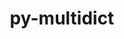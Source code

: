 ---
title: "py-multidict"
layout: cache
categories: [package, develop]
meta: {"compilers": ["apple-clang@16.0.0", "gcc@11.4.0", "gcc@13.2.0", "gcc@9.4.0", "intel-oneapi-compilers@2025.1.0"], "num_specs": 95, "num_specs_by_stack": {"e4s": 20, "e4s-neoverse_v1": 4, "e4s-oneapi": 10, "e4s-power": 1, "ml-darwin-aarch64-mps": 18, "ml-linux-aarch64-cpu": 22, "ml-linux-aarch64-cuda": 20, "ml-linux-x86_64-cpu": 20, "ml-linux-x86_64-cuda": 19, "root": 95}, "oss": ["sequoia", "ubuntu20.04", "ubuntu22.04", "ubuntu24.04"], "platforms": ["darwin", "linux"], "stacks": ["e4s", "e4s-neoverse_v1", "e4s-oneapi", "e4s-power", "ml-darwin-aarch64-mps", "ml-linux-aarch64-cpu", "ml-linux-aarch64-cuda", "ml-linux-x86_64-cpu", "ml-linux-x86_64-cuda", "root"], "targets": ["aarch64", "neoverse_v1", "ppc64le", "x86_64_v3"], "versions": ["6.1.0"]}
spec_details: [{"compiler": "apple-clang@16.0.0", "hash": "2tgnxc34lmldx4rhbsmenmxaoje6n3j4", "os": "sequoia", "platform": "darwin", "size": "-", "stacks": ["ml-darwin-aarch64-mps", "root"], "target": "aarch64", "variants": ["build_system=python_pip"], "versions": ["6.1.0"]}, {"compiler": "gcc@13.2.0", "hash": "2va2ibvbxt6j2ukpm52msha675q4cvab", "os": "ubuntu24.04", "platform": "linux", "size": "-", "stacks": ["ml-linux-x86_64-cpu", "ml-linux-x86_64-cuda", "root"], "target": "x86_64_v3", "variants": ["build_system=python_pip"], "versions": ["6.1.0"]}, {"compiler": "gcc@13.2.0", "hash": "3ah2ea64dt2uaa2uca6se5rdbn77mega", "os": "ubuntu24.04", "platform": "linux", "size": "-", "stacks": ["ml-linux-x86_64-cpu", "ml-linux-x86_64-cuda", "root"], "target": "x86_64_v3", "variants": ["build_system=python_pip"], "versions": ["6.1.0"]}, {"compiler": "gcc@13.2.0", "hash": "3bz5fzdyqzo3fp2axv5xdyn2gcz6bnww", "os": "ubuntu24.04", "platform": "linux", "size": "-", "stacks": ["ml-linux-aarch64-cpu", "ml-linux-aarch64-cuda", "root"], "target": "aarch64", "variants": ["build_system=python_pip"], "versions": ["6.1.0"]}, {"compiler": "apple-clang@16.0.0", "hash": "3cgxcyo2tliwz7cgr34piiwxhq64lbsu", "os": "sequoia", "platform": "darwin", "size": "-", "stacks": ["ml-darwin-aarch64-mps", "root"], "target": "aarch64", "variants": ["build_system=python_pip"], "versions": ["6.1.0"]}, {"compiler": "gcc@13.2.0", "hash": "67jgqr734bst5lge2qoti7xl5nsnpdef", "os": "ubuntu24.04", "platform": "linux", "size": "-", "stacks": ["ml-linux-x86_64-cpu", "ml-linux-x86_64-cuda", "root"], "target": "x86_64_v3", "variants": ["build_system=python_pip"], "versions": ["6.1.0"]}, {"compiler": "gcc@13.2.0", "hash": "6dv2f4duavqaedyssaewpd3ervsmop5g", "os": "ubuntu24.04", "platform": "linux", "size": "-", "stacks": ["ml-linux-aarch64-cpu", "ml-linux-aarch64-cuda", "root"], "target": "aarch64", "variants": ["build_system=python_pip"], "versions": ["6.1.0"]}, {"compiler": "gcc@13.2.0", "hash": "6egivcxqd57zsirw4th7h4qbyzcohbpj", "os": "ubuntu24.04", "platform": "linux", "size": "-", "stacks": ["ml-linux-aarch64-cpu", "ml-linux-aarch64-cuda", "root"], "target": "aarch64", "variants": ["build_system=python_pip"], "versions": ["6.1.0"]}, {"compiler": "gcc@13.2.0", "hash": "6wzbxnt2d7cxbsaxb2dqwxfxgrpi5e5q", "os": "ubuntu24.04", "platform": "linux", "size": "-", "stacks": ["ml-linux-x86_64-cpu", "ml-linux-x86_64-cuda", "root"], "target": "x86_64_v3", "variants": ["build_system=python_pip"], "versions": ["6.1.0"]}, {"compiler": "gcc@11.4.0", "hash": "6y6rkncdzg5rtjaw6p5uwvinemo22yof", "os": "ubuntu22.04", "platform": "linux", "size": "-", "stacks": ["e4s", "root"], "target": "x86_64_v3", "variants": ["build_system=python_pip"], "versions": ["6.1.0"]}, {"compiler": "gcc@11.4.0", "hash": "76vbwbauxber6ctwomf4motar4qaue6w", "os": "ubuntu22.04", "platform": "linux", "size": "-", "stacks": ["e4s", "root"], "target": "x86_64_v3", "variants": ["build_system=python_pip"], "versions": ["6.1.0"]}, {"compiler": "apple-clang@16.0.0", "hash": "77edr4435tvjsn7ey4hcueddezl376ih", "os": "sequoia", "platform": "darwin", "size": "-", "stacks": ["ml-darwin-aarch64-mps", "root"], "target": "aarch64", "variants": ["build_system=python_pip"], "versions": ["6.1.0"]}, {"compiler": "gcc@13.2.0", "hash": "7eqnopex7rh6tlalxfr5bolth4too3gl", "os": "ubuntu24.04", "platform": "linux", "size": "-", "stacks": ["ml-linux-aarch64-cpu", "ml-linux-aarch64-cuda", "root"], "target": "aarch64", "variants": ["build_system=python_pip"], "versions": ["6.1.0"]}, {"compiler": "gcc@13.2.0", "hash": "7m3phdfl6ctmlangcyn5aldatgr7axar", "os": "ubuntu24.04", "platform": "linux", "size": "-", "stacks": ["ml-linux-aarch64-cpu", "root"], "target": "aarch64", "variants": ["build_system=python_pip"], "versions": ["6.1.0"]}, {"compiler": "gcc@13.2.0", "hash": "7wt2gokbtxwlhwjfn2hsrjjwyodka5tv", "os": "ubuntu24.04", "platform": "linux", "size": "-", "stacks": ["ml-linux-x86_64-cpu", "ml-linux-x86_64-cuda", "root"], "target": "x86_64_v3", "variants": ["build_system=python_pip"], "versions": ["6.1.0"]}, {"compiler": "gcc@11.4.0", "hash": "7y42nisi7xcxrdy5uwhmv3qvjojivyks", "os": "ubuntu22.04", "platform": "linux", "size": "-", "stacks": ["e4s-neoverse_v1", "root"], "target": "neoverse_v1", "variants": ["build_system=python_pip"], "versions": ["6.1.0"]}, {"compiler": "gcc@11.4.0", "hash": "7ymr7t2xpn2ze3ndzbuoli43daroyq5c", "os": "ubuntu22.04", "platform": "linux", "size": "-", "stacks": ["e4s", "root"], "target": "x86_64_v3", "variants": ["build_system=python_pip"], "versions": ["6.1.0"]}, {"compiler": "gcc@13.2.0", "hash": "a3zpufbcipnp455ert2bhmelgx4zsg4v", "os": "ubuntu24.04", "platform": "linux", "size": "-", "stacks": ["ml-linux-aarch64-cpu", "ml-linux-aarch64-cuda", "root"], "target": "aarch64", "variants": ["build_system=python_pip"], "versions": ["6.1.0"]}, {"compiler": "gcc@11.4.0", "hash": "a45s55v5gpjj2cpt4vofickivw2bxrl5", "os": "ubuntu22.04", "platform": "linux", "size": "-", "stacks": ["e4s", "root"], "target": "x86_64_v3", "variants": ["build_system=python_pip"], "versions": ["6.1.0"]}, {"compiler": "gcc@13.2.0", "hash": "ac5yuxnxcq3pvosuidxz4lbcbufaanqx", "os": "ubuntu24.04", "platform": "linux", "size": "-", "stacks": ["ml-linux-aarch64-cpu", "ml-linux-aarch64-cuda", "root"], "target": "aarch64", "variants": ["build_system=python_pip"], "versions": ["6.1.0"]}, {"compiler": "gcc@11.4.0", "hash": "aw6z4hqukylmmiqstuxnpcvn5c6pjhsz", "os": "ubuntu22.04", "platform": "linux", "size": "-", "stacks": ["e4s", "root"], "target": "x86_64_v3", "variants": ["build_system=python_pip"], "versions": ["6.1.0"]}, {"compiler": "gcc@11.4.0", "hash": "bgkhot24xbycwuloexymmf34aysceibx", "os": "ubuntu22.04", "platform": "linux", "size": "-", "stacks": ["e4s", "root"], "target": "x86_64_v3", "variants": ["build_system=python_pip"], "versions": ["6.1.0"]}, {"compiler": "gcc@11.4.0", "hash": "bxixqdbobudeduip5oc6s3jvz2pcvjrw", "os": "ubuntu22.04", "platform": "linux", "size": "-", "stacks": ["e4s-neoverse_v1", "root"], "target": "neoverse_v1", "variants": ["build_system=python_pip"], "versions": ["6.1.0"]}, {"compiler": "apple-clang@16.0.0", "hash": "byn5pohk5f2epd2ntp5pme6pdzueppeo", "os": "sequoia", "platform": "darwin", "size": "-", "stacks": ["ml-darwin-aarch64-mps", "root"], "target": "aarch64", "variants": ["build_system=python_pip"], "versions": ["6.1.0"]}, {"compiler": "gcc@11.4.0", "hash": "c2oehcqewgkwx7zexdxudjnay3mymrct", "os": "ubuntu22.04", "platform": "linux", "size": "-", "stacks": ["e4s", "root"], "target": "x86_64_v3", "variants": ["build_system=python_pip"], "versions": ["6.1.0"]}, {"compiler": "gcc@11.4.0", "hash": "cbtbsmaas46hk5hovabp4257jqfey6k3", "os": "ubuntu22.04", "platform": "linux", "size": "-", "stacks": ["e4s", "root"], "target": "x86_64_v3", "variants": ["build_system=python_pip"], "versions": ["6.1.0"]}, {"compiler": "gcc@13.2.0", "hash": "cim6vovbif7dgrrgxw3r4lmaaepplhft", "os": "ubuntu24.04", "platform": "linux", "size": "-", "stacks": ["ml-linux-aarch64-cpu", "ml-linux-aarch64-cuda", "root"], "target": "aarch64", "variants": ["build_system=python_pip"], "versions": ["6.1.0"]}, {"compiler": "gcc@13.2.0", "hash": "d2a36bmpn3abaedyczqjzoabyoguqsun", "os": "ubuntu24.04", "platform": "linux", "size": "-", "stacks": ["ml-linux-x86_64-cpu", "ml-linux-x86_64-cuda", "root"], "target": "x86_64_v3", "variants": ["build_system=python_pip"], "versions": ["6.1.0"]}, {"compiler": "apple-clang@16.0.0", "hash": "ddmzlnvhc6jao6kolirt5icdybaazj45", "os": "sequoia", "platform": "darwin", "size": "-", "stacks": ["ml-darwin-aarch64-mps", "root"], "target": "aarch64", "variants": ["build_system=python_pip"], "versions": ["6.1.0"]}, {"compiler": "gcc@11.4.0", "hash": "dvhrs5z2bsee42rio4vo47qoc6kwriqw", "os": "ubuntu22.04", "platform": "linux", "size": "-", "stacks": ["e4s", "root"], "target": "x86_64_v3", "variants": ["build_system=python_pip"], "versions": ["6.1.0"]}, {"compiler": "gcc@13.2.0", "hash": "dx6krgcrcoszbs74ze4dzewk56cy7yf5", "os": "ubuntu24.04", "platform": "linux", "size": "-", "stacks": ["ml-linux-aarch64-cpu", "ml-linux-aarch64-cuda", "root"], "target": "aarch64", "variants": ["build_system=python_pip"], "versions": ["6.1.0"]}, {"compiler": "gcc@11.4.0", "hash": "e23vk56agsvcwcmlw6ntgvhwbvulbf6s", "os": "ubuntu22.04", "platform": "linux", "size": "-", "stacks": ["e4s", "root"], "target": "x86_64_v3", "variants": ["build_system=python_pip"], "versions": ["6.1.0"]}, {"compiler": "gcc@11.4.0", "hash": "e7erx4vwud3sua5asajnp25ksahro26l", "os": "ubuntu22.04", "platform": "linux", "size": "-", "stacks": ["e4s", "root"], "target": "x86_64_v3", "variants": ["build_system=python_pip"], "versions": ["6.1.0"]}, {"compiler": "intel-oneapi-compilers@2025.1.0", "hash": "e7kxq66fbdvowh7pgpsvtotphpsr2euz", "os": "ubuntu22.04", "platform": "linux", "size": "-", "stacks": ["e4s-oneapi", "root"], "target": "x86_64_v3", "variants": ["build_system=python_pip"], "versions": ["6.1.0"]}, {"compiler": "gcc@13.2.0", "hash": "elndxnk7qqfhhzytrlsq77dsfnxe2yp4", "os": "ubuntu24.04", "platform": "linux", "size": "-", "stacks": ["ml-linux-x86_64-cpu", "ml-linux-x86_64-cuda", "root"], "target": "x86_64_v3", "variants": ["build_system=python_pip"], "versions": ["6.1.0"]}, {"compiler": "apple-clang@16.0.0", "hash": "eloxkwzddb46ezlr4r3yjguwsr77duaf", "os": "sequoia", "platform": "darwin", "size": "-", "stacks": ["ml-darwin-aarch64-mps", "root"], "target": "aarch64", "variants": ["build_system=python_pip"], "versions": ["6.1.0"]}, {"compiler": "gcc@13.2.0", "hash": "f6d54ueo7vqi5grdergrshxghgbsoyso", "os": "ubuntu24.04", "platform": "linux", "size": "-", "stacks": ["ml-linux-aarch64-cpu", "ml-linux-aarch64-cuda", "root"], "target": "aarch64", "variants": ["build_system=python_pip"], "versions": ["6.1.0"]}, {"compiler": "gcc@11.4.0", "hash": "fmbohrkbk6gx45ir2ytscqmxma6wtdpg", "os": "ubuntu22.04", "platform": "linux", "size": "-", "stacks": ["e4s", "root"], "target": "x86_64_v3", "variants": ["build_system=python_pip"], "versions": ["6.1.0"]}, {"compiler": "gcc@13.2.0", "hash": "fmkrxopip3s5nvw6ajka4u437pjakgm5", "os": "ubuntu24.04", "platform": "linux", "size": "-", "stacks": ["ml-linux-aarch64-cpu", "ml-linux-aarch64-cuda", "root"], "target": "aarch64", "variants": ["build_system=python_pip"], "versions": ["6.1.0"]}, {"compiler": "gcc@11.4.0", "hash": "g27qbe3zl3dfyqcsdrnm3vwvctauyg5p", "os": "ubuntu22.04", "platform": "linux", "size": "-", "stacks": ["e4s", "root"], "target": "x86_64_v3", "variants": ["build_system=python_pip"], "versions": ["6.1.0"]}, {"compiler": "intel-oneapi-compilers@2025.1.0", "hash": "gbejidm74h3mzvnr4jrdm5f5iyfs5eia", "os": "ubuntu22.04", "platform": "linux", "size": "-", "stacks": ["e4s-oneapi", "root"], "target": "x86_64_v3", "variants": ["build_system=python_pip"], "versions": ["6.1.0"]}, {"compiler": "apple-clang@16.0.0", "hash": "gbvmy3jzmbjexvndlvqogetyjxtk3vhz", "os": "sequoia", "platform": "darwin", "size": "-", "stacks": ["ml-darwin-aarch64-mps", "root"], "target": "aarch64", "variants": ["build_system=python_pip"], "versions": ["6.1.0"]}, {"compiler": "gcc@13.2.0", "hash": "hcblzxrxe2xgbr63nfnktseseqda3w57", "os": "ubuntu24.04", "platform": "linux", "size": "-", "stacks": ["ml-linux-x86_64-cpu", "ml-linux-x86_64-cuda", "root"], "target": "x86_64_v3", "variants": ["build_system=python_pip"], "versions": ["6.1.0"]}, {"compiler": "gcc@13.2.0", "hash": "hdgjeqsqzsvr4n7p26hsvre5d5rbkw4h", "os": "ubuntu24.04", "platform": "linux", "size": "-", "stacks": ["ml-linux-aarch64-cpu", "ml-linux-aarch64-cuda", "root"], "target": "aarch64", "variants": ["build_system=python_pip"], "versions": ["6.1.0"]}, {"compiler": "gcc@13.2.0", "hash": "hdzzhisablc7ssb5zqmx3hxumtylnk75", "os": "ubuntu24.04", "platform": "linux", "size": "-", "stacks": ["ml-linux-x86_64-cpu", "ml-linux-x86_64-cuda", "root"], "target": "x86_64_v3", "variants": ["build_system=python_pip"], "versions": ["6.1.0"]}, {"compiler": "gcc@11.4.0", "hash": "ifuwmab7aa3rv5jhupg74c67pwdartyv", "os": "ubuntu22.04", "platform": "linux", "size": "-", "stacks": ["e4s", "root"], "target": "x86_64_v3", "variants": ["build_system=python_pip"], "versions": ["6.1.0"]}, {"compiler": "gcc@13.2.0", "hash": "ipiig7ouzoron4lcjig42vv64ps5bgro", "os": "ubuntu24.04", "platform": "linux", "size": "-", "stacks": ["ml-linux-x86_64-cpu", "ml-linux-x86_64-cuda", "root"], "target": "x86_64_v3", "variants": ["build_system=python_pip"], "versions": ["6.1.0"]}, {"compiler": "gcc@13.2.0", "hash": "jbhtwel7ygm22qia7k3ui3cc367k4dbj", "os": "ubuntu24.04", "platform": "linux", "size": "-", "stacks": ["ml-linux-aarch64-cpu", "ml-linux-aarch64-cuda", "root"], "target": "aarch64", "variants": ["build_system=python_pip"], "versions": ["6.1.0"]}, {"compiler": "apple-clang@16.0.0", "hash": "jn4dxjufjhfeaqme6ntznsyv3vkqxeo6", "os": "sequoia", "platform": "darwin", "size": "-", "stacks": ["ml-darwin-aarch64-mps", "root"], "target": "aarch64", "variants": ["build_system=python_pip"], "versions": ["6.1.0"]}, {"compiler": "intel-oneapi-compilers@2025.1.0", "hash": "k6jwoiflhxmdqnjrbdrocnrv7hlqp536", "os": "ubuntu22.04", "platform": "linux", "size": "-", "stacks": ["e4s-oneapi", "root"], "target": "x86_64_v3", "variants": ["build_system=python_pip"], "versions": ["6.1.0"]}, {"compiler": "gcc@13.2.0", "hash": "kg6sykadlrx4eqnihsvei357abaadyv2", "os": "ubuntu24.04", "platform": "linux", "size": "-", "stacks": ["ml-linux-x86_64-cpu", "ml-linux-x86_64-cuda", "root"], "target": "x86_64_v3", "variants": ["build_system=python_pip"], "versions": ["6.1.0"]}, {"compiler": "gcc@11.4.0", "hash": "kpqi57vg2q3efmpdb7ul7el5vmwvdpib", "os": "ubuntu22.04", "platform": "linux", "size": "-", "stacks": ["e4s-neoverse_v1", "root"], "target": "neoverse_v1", "variants": ["build_system=python_pip"], "versions": ["6.1.0"]}, {"compiler": "gcc@11.4.0", "hash": "kv2jr3h7jkihb53b5ztbelmmq3e4lptq", "os": "ubuntu22.04", "platform": "linux", "size": "-", "stacks": ["e4s", "root"], "target": "x86_64_v3", "variants": ["build_system=python_pip"], "versions": ["6.1.0"]}, {"compiler": "gcc@13.2.0", "hash": "lhik5lpu6swiz2klquktu6ldlsuumgqd", "os": "ubuntu24.04", "platform": "linux", "size": "-", "stacks": ["ml-linux-aarch64-cpu", "root"], "target": "aarch64", "variants": ["build_system=python_pip"], "versions": ["6.1.0"]}, {"compiler": "gcc@13.2.0", "hash": "lm2xtw5u3ny6smljbcgmj7rnywmcfrt5", "os": "ubuntu24.04", "platform": "linux", "size": "-", "stacks": ["ml-linux-aarch64-cpu", "ml-linux-aarch64-cuda", "root"], "target": "aarch64", "variants": ["build_system=python_pip"], "versions": ["6.1.0"]}, {"compiler": "apple-clang@16.0.0", "hash": "luiixv5ggxuxa6qttzj2jsjktxylkpmo", "os": "sequoia", "platform": "darwin", "size": "-", "stacks": ["ml-darwin-aarch64-mps", "root"], "target": "aarch64", "variants": ["build_system=python_pip"], "versions": ["6.1.0"]}, {"compiler": "gcc@11.4.0", "hash": "m6gtcatzinid3yr7kukykce3dmjqopcb", "os": "ubuntu22.04", "platform": "linux", "size": "-", "stacks": ["e4s", "root"], "target": "x86_64_v3", "variants": ["build_system=python_pip"], "versions": ["6.1.0"]}, {"compiler": "apple-clang@16.0.0", "hash": "mnhaafsxakfpmg5ctmucnch3dev6z3dj", "os": "sequoia", "platform": "darwin", "size": "-", "stacks": ["ml-darwin-aarch64-mps", "root"], "target": "aarch64", "variants": ["build_system=python_pip"], "versions": ["6.1.0"]}, {"compiler": "gcc@13.2.0", "hash": "mvg23ssarbb2ygbzybkv6exrjljlrqif", "os": "ubuntu24.04", "platform": "linux", "size": "-", "stacks": ["ml-linux-aarch64-cpu", "ml-linux-aarch64-cuda", "root"], "target": "aarch64", "variants": ["build_system=python_pip"], "versions": ["6.1.0"]}, {"compiler": "intel-oneapi-compilers@2025.1.0", "hash": "mvjowmzh6symvya76im6nysdbymo5ljl", "os": "ubuntu22.04", "platform": "linux", "size": "-", "stacks": ["e4s-oneapi", "root"], "target": "x86_64_v3", "variants": ["build_system=python_pip"], "versions": ["6.1.0"]}, {"compiler": "gcc@11.4.0", "hash": "nkbzbzuzjlze626xjxtd2r3ekznnyhak", "os": "ubuntu22.04", "platform": "linux", "size": "-", "stacks": ["e4s", "root"], "target": "x86_64_v3", "variants": ["build_system=python_pip"], "versions": ["6.1.0"]}, {"compiler": "gcc@13.2.0", "hash": "nwrxodfc7j3c3cxkqwe6wuufwveystln", "os": "ubuntu24.04", "platform": "linux", "size": "-", "stacks": ["ml-linux-aarch64-cpu", "ml-linux-aarch64-cuda", "root"], "target": "aarch64", "variants": ["build_system=python_pip"], "versions": ["6.1.0"]}, {"compiler": "apple-clang@16.0.0", "hash": "odwm5khehfk3duduhmmd2da5t7x6deka", "os": "sequoia", "platform": "darwin", "size": "-", "stacks": ["ml-darwin-aarch64-mps", "root"], "target": "aarch64", "variants": ["build_system=python_pip"], "versions": ["6.1.0"]}, {"compiler": "apple-clang@16.0.0", "hash": "ot5bo2qlsjul4qlr4vbuwpdaluwaohsr", "os": "sequoia", "platform": "darwin", "size": "-", "stacks": ["ml-darwin-aarch64-mps", "root"], "target": "aarch64", "variants": ["build_system=python_pip"], "versions": ["6.1.0"]}, {"compiler": "gcc@11.4.0", "hash": "p23evr43qjgijvvudril46263xl4fxle", "os": "ubuntu22.04", "platform": "linux", "size": "-", "stacks": ["e4s", "root"], "target": "x86_64_v3", "variants": ["build_system=python_pip"], "versions": ["6.1.0"]}, {"compiler": "gcc@13.2.0", "hash": "qijyemwn4tik2hr5bobzc4xx4xofhlzv", "os": "ubuntu24.04", "platform": "linux", "size": "-", "stacks": ["ml-linux-aarch64-cpu", "ml-linux-aarch64-cuda", "root"], "target": "aarch64", "variants": ["build_system=python_pip"], "versions": ["6.1.0"]}, {"compiler": "gcc@11.4.0", "hash": "qtcxxtozary3n2siv4vkd22hg47xrzbm", "os": "ubuntu22.04", "platform": "linux", "size": "-", "stacks": ["e4s", "root"], "target": "x86_64_v3", "variants": ["build_system=python_pip"], "versions": ["6.1.0"]}, {"compiler": "intel-oneapi-compilers@2025.1.0", "hash": "r47bwt46fpkmls57fu7z7va4bobbebyp", "os": "ubuntu22.04", "platform": "linux", "size": "-", "stacks": ["e4s-oneapi", "root"], "target": "x86_64_v3", "variants": ["build_system=python_pip"], "versions": ["6.1.0"]}, {"compiler": "intel-oneapi-compilers@2025.1.0", "hash": "r5ehcoqxjqhsyvbhmz2rmpwtjs7cqk6i", "os": "ubuntu22.04", "platform": "linux", "size": "-", "stacks": ["e4s-oneapi", "root"], "target": "x86_64_v3", "variants": ["build_system=python_pip"], "versions": ["6.1.0"]}, {"compiler": "intel-oneapi-compilers@2025.1.0", "hash": "reryiz2gnp5kjg3qcovzmo2z7samjv2a", "os": "ubuntu22.04", "platform": "linux", "size": "-", "stacks": ["e4s-oneapi", "root"], "target": "x86_64_v3", "variants": ["build_system=python_pip"], "versions": ["6.1.0"]}, {"compiler": "intel-oneapi-compilers@2025.1.0", "hash": "retsswdklj4qrppltryykh7nc2a7gdcr", "os": "ubuntu22.04", "platform": "linux", "size": "-", "stacks": ["e4s-oneapi", "root"], "target": "x86_64_v3", "variants": ["build_system=python_pip"], "versions": ["6.1.0"]}, {"compiler": "intel-oneapi-compilers@2025.1.0", "hash": "rjsd4iywpkicydxito4r7lcovv5abpj2", "os": "ubuntu22.04", "platform": "linux", "size": "-", "stacks": ["e4s-oneapi", "root"], "target": "x86_64_v3", "variants": ["build_system=python_pip"], "versions": ["6.1.0"]}, {"compiler": "gcc@13.2.0", "hash": "rum2mp5whsr77oopekqjiw6d4ikenrcr", "os": "ubuntu24.04", "platform": "linux", "size": "-", "stacks": ["ml-linux-x86_64-cpu", "ml-linux-x86_64-cuda", "root"], "target": "x86_64_v3", "variants": ["build_system=python_pip"], "versions": ["6.1.0"]}, {"compiler": "apple-clang@16.0.0", "hash": "rywezngjpo2vur7sl7ho6isyrxm25mw3", "os": "sequoia", "platform": "darwin", "size": "-", "stacks": ["ml-darwin-aarch64-mps", "root"], "target": "aarch64", "variants": ["build_system=python_pip"], "versions": ["6.1.0"]}, {"compiler": "gcc@13.2.0", "hash": "rziv5gb76zc64yibgot6exg3scqh5o4g", "os": "ubuntu24.04", "platform": "linux", "size": "-", "stacks": ["ml-linux-x86_64-cpu", "ml-linux-x86_64-cuda", "root"], "target": "x86_64_v3", "variants": ["build_system=python_pip"], "versions": ["6.1.0"]}, {"compiler": "gcc@13.2.0", "hash": "sl3gmns26dyqxynzamaa5iaub6vpvqc2", "os": "ubuntu24.04", "platform": "linux", "size": "-", "stacks": ["ml-linux-x86_64-cpu", "ml-linux-x86_64-cuda", "root"], "target": "x86_64_v3", "variants": ["build_system=python_pip"], "versions": ["6.1.0"]}, {"compiler": "gcc@13.2.0", "hash": "uh2jegkdfx3ad5i5hgdgf3wu6st5cfdu", "os": "ubuntu24.04", "platform": "linux", "size": "-", "stacks": ["ml-linux-aarch64-cpu", "ml-linux-aarch64-cuda", "root"], "target": "aarch64", "variants": ["build_system=python_pip"], "versions": ["6.1.0"]}, {"compiler": "gcc@9.4.0", "hash": "ukf6v73rg6ccc4dv2vqrxxypwrbcmgnf", "os": "ubuntu20.04", "platform": "linux", "size": "-", "stacks": ["e4s-power", "root"], "target": "ppc64le", "variants": ["build_system=python_pip"], "versions": ["6.1.0"]}, {"compiler": "gcc@13.2.0", "hash": "uoprqxyyxpwkws54uh7e3toah3qwmtgi", "os": "ubuntu24.04", "platform": "linux", "size": "-", "stacks": ["ml-linux-x86_64-cpu", "ml-linux-x86_64-cuda", "root"], "target": "x86_64_v3", "variants": ["build_system=python_pip"], "versions": ["6.1.0"]}, {"compiler": "gcc@13.2.0", "hash": "uxzjyqvaf24okg5rra6tmnj22gkb43ip", "os": "ubuntu24.04", "platform": "linux", "size": "-", "stacks": ["ml-linux-aarch64-cpu", "ml-linux-aarch64-cuda", "root"], "target": "aarch64", "variants": ["build_system=python_pip"], "versions": ["6.1.0"]}, {"compiler": "gcc@13.2.0", "hash": "vk4i4cblr6hghase2bkvvr5xx7nft4ap", "os": "ubuntu24.04", "platform": "linux", "size": "-", "stacks": ["ml-linux-aarch64-cpu", "ml-linux-aarch64-cuda", "root"], "target": "aarch64", "variants": ["build_system=python_pip"], "versions": ["6.1.0"]}, {"compiler": "gcc@13.2.0", "hash": "vkszh2svlkpgne6t6odffdy5xtt4acsd", "os": "ubuntu24.04", "platform": "linux", "size": "-", "stacks": ["ml-linux-x86_64-cpu", "root"], "target": "x86_64_v3", "variants": ["build_system=python_pip"], "versions": ["6.1.0"]}, {"compiler": "gcc@11.4.0", "hash": "vrbgx57ffjkdl7uvgqva32zfixerf6lb", "os": "ubuntu22.04", "platform": "linux", "size": "-", "stacks": ["e4s-neoverse_v1", "root"], "target": "neoverse_v1", "variants": ["build_system=python_pip"], "versions": ["6.1.0"]}, {"compiler": "gcc@13.2.0", "hash": "vvmnftl3lvgozejvdiagwjj4eydebzsy", "os": "ubuntu24.04", "platform": "linux", "size": "-", "stacks": ["ml-linux-aarch64-cpu", "ml-linux-aarch64-cuda", "root"], "target": "aarch64", "variants": ["build_system=python_pip"], "versions": ["6.1.0"]}, {"compiler": "gcc@13.2.0", "hash": "wcejlfwwc72brchhowrb4bfxtr7k6fcu", "os": "ubuntu24.04", "platform": "linux", "size": "-", "stacks": ["ml-linux-x86_64-cpu", "ml-linux-x86_64-cuda", "root"], "target": "x86_64_v3", "variants": ["build_system=python_pip"], "versions": ["6.1.0"]}, {"compiler": "apple-clang@16.0.0", "hash": "wrfafqb7gxbvwv2ksiho6oyyvxef5ruh", "os": "sequoia", "platform": "darwin", "size": "-", "stacks": ["ml-darwin-aarch64-mps", "root"], "target": "aarch64", "variants": ["build_system=python_pip"], "versions": ["6.1.0"]}, {"compiler": "gcc@13.2.0", "hash": "xh77ijatpkbld5hgdhsijxnig3momd7i", "os": "ubuntu24.04", "platform": "linux", "size": "-", "stacks": ["ml-linux-x86_64-cpu", "ml-linux-x86_64-cuda", "root"], "target": "x86_64_v3", "variants": ["build_system=python_pip"], "versions": ["6.1.0"]}, {"compiler": "gcc@13.2.0", "hash": "xmbritwmrvnwjcsmk3ahvtyuglijo7nh", "os": "ubuntu24.04", "platform": "linux", "size": "-", "stacks": ["ml-linux-x86_64-cpu", "ml-linux-x86_64-cuda", "root"], "target": "x86_64_v3", "variants": ["build_system=python_pip"], "versions": ["6.1.0"]}, {"compiler": "intel-oneapi-compilers@2025.1.0", "hash": "xn7q5siyluyfluqyyrjfqildkcvkcmaz", "os": "ubuntu22.04", "platform": "linux", "size": "-", "stacks": ["e4s-oneapi", "root"], "target": "x86_64_v3", "variants": ["build_system=python_pip"], "versions": ["6.1.0"]}, {"compiler": "apple-clang@16.0.0", "hash": "xpag6s25lwgkwucvmhpynqw2mi5lglcs", "os": "sequoia", "platform": "darwin", "size": "-", "stacks": ["ml-darwin-aarch64-mps", "root"], "target": "aarch64", "variants": ["build_system=python_pip"], "versions": ["6.1.0"]}, {"compiler": "gcc@11.4.0", "hash": "xqwjjm2prz7g4ya7sxk2d2rc3zx3ixry", "os": "ubuntu22.04", "platform": "linux", "size": "-", "stacks": ["e4s", "root"], "target": "x86_64_v3", "variants": ["build_system=python_pip"], "versions": ["6.1.0"]}, {"compiler": "apple-clang@16.0.0", "hash": "y4jcjdcpdsvilu6sj4ljt4rih5ckv2o5", "os": "sequoia", "platform": "darwin", "size": "-", "stacks": ["ml-darwin-aarch64-mps", "root"], "target": "aarch64", "variants": ["build_system=python_pip"], "versions": ["6.1.0"]}, {"compiler": "apple-clang@16.0.0", "hash": "y5ce4udmbao47b4l45cpj4fzl3kxwk7i", "os": "sequoia", "platform": "darwin", "size": "-", "stacks": ["ml-darwin-aarch64-mps", "root"], "target": "aarch64", "variants": ["build_system=python_pip"], "versions": ["6.1.0"]}, {"compiler": "apple-clang@16.0.0", "hash": "yivou6xyon2u25dqe4vfm2m67zrnshzn", "os": "sequoia", "platform": "darwin", "size": "-", "stacks": ["ml-darwin-aarch64-mps", "root"], "target": "aarch64", "variants": ["build_system=python_pip"], "versions": ["6.1.0"]}, {"compiler": "gcc@13.2.0", "hash": "z3anunw35xzgrspbywe4ibphu5lk77hr", "os": "ubuntu24.04", "platform": "linux", "size": "-", "stacks": ["ml-linux-x86_64-cpu", "ml-linux-x86_64-cuda", "root"], "target": "x86_64_v3", "variants": ["build_system=python_pip"], "versions": ["6.1.0"]}]
---